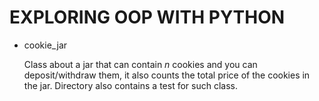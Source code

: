 # EXPLORING OOP WITH PYTHON

- cookie_jar
  
  Class about a jar that can contain *n* cookies and you can deposit/withdraw them, it also counts the total price of the cookies in the jar. Directory also contains a test for such class.



